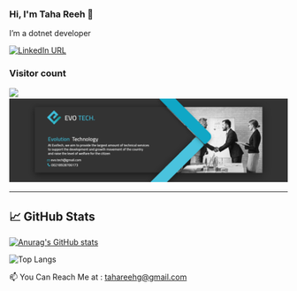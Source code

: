 ### Hi, I'm Taha Reeh 👋

I’m a dotnet developer

[![LinkedIn URL](https://img.shields.io/static/v1?color=blue&label=linkedin&logo=linkedin&logoColor=white&style=for-the-badge&message=Connect)](https://www.linkedin.com/in/taha-reeh/)

### Visitor count
<img src="https://profile-counter.glitch.me/TahaReeh/count.svg" />


<img src="https://github.com/TahaReeh/TahaReeh/blob/Master/Evolinkedincover.jpg" alt="EvoTech" />

<hr/>



## &#x1f4c8; GitHub Stats

[![Anurag's GitHub stats](https://github-readme-stats.vercel.app/api?username=TahaReeh&show_icons=true&theme=shadow_blue)](https://github.com/TahaReeh/TahaReeh)

![Top Langs](https://github-readme-stats.vercel.app/api/top-langs/?username=TahaReeh&theme=shadow_blue&layout=compact)

</p>


📫 You Can Reach Me at : tahareehg@gmail.com

<!---
TahaReeh/TahaReeh is a ✨ special ✨ repository because its `README.md` (this file) appears on your GitHub profile.
You can click the Preview link to take a look at your changes.
--->
